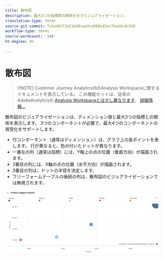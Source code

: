 ```yaml
---
title: 散布図
description: 最大3つの指標間の関係を示すビジュアライゼーション。
translation-type: tm+mt
source-git-commit: fc5a462f3d216d8cae3ce060a45ec79a44c4c918
workflow-type: tm+mt
source-wordcount: '146'
ht-degree: 9%

---
```



# 散布図

>[!NOTE] Customer Journey Analytics内のAnalysis Workspaceに関するドキュメントを表示している。 この機能セットは、従来のAdobeAnalyticsの [Analysis Workspaceとは少し異なります](https://docs.adobe.com/content/help/ja-JP/analytics/analyze/analysis-workspace/home.html)。 [詳細情報...](/help/getting-started/cja-aa.md)

散布図のビジュアライゼーションは、ディメンション値と最大3つの指標との関係を表示します。 3つのコンポーネントが必要で、最大4つのコンポーネントの視覚化をサポートします。

* 行コンポーネント（通常はディメンション）は、グラフ上の各ポイントを表します。 行が異なると、色の付いたドットが異なります。
* 一番左の列（通常は指標）には、Y軸上の点の位置（垂直方向）が描画されます。
* 2番目の列には、X軸の点の位置（水平方向）が描画されます。
* 3番目の列は、ドットの半径を決定します。
* フリーフォームテーブルの後続の列は、散布図のビジュアライゼーションでは無視されます。

![散布図](assets/scatter.png)

